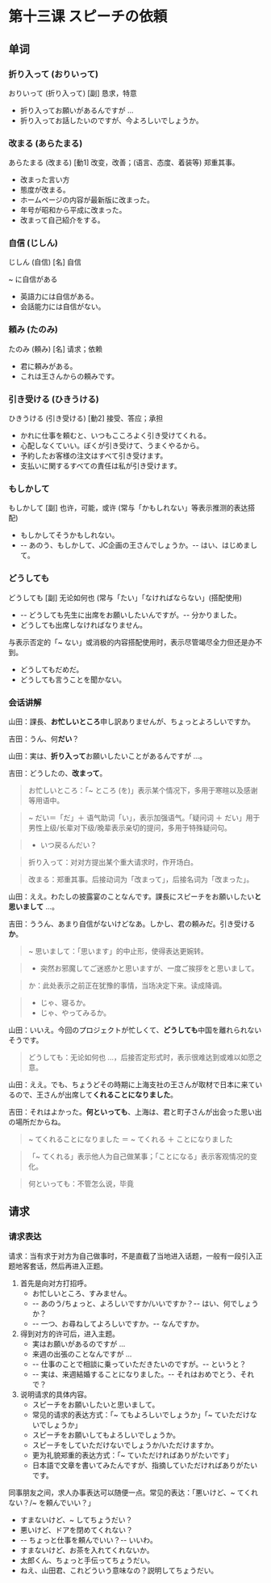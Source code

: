 # 第十三课 スピーチの依頼
## 单词
### 折り入って (おりいって)
おりいって (折り入って) [副] 恳求，特意

* 折り入ってお願いがあるんですが ...
* 折り入ってお話したいのですが、今よろしいでしょうか。

### 改まる (あらたまる)
あらたまる (改まる) [動1] 改变，改善；(语言、态度、着装等) 郑重其事。

* 改まった言い方
* 態度が改まる。
* ホームページの内容が最新版に改まった。
* 年号が昭和から平成に改まった。
* 改まって自己紹介をする。

### 自信 (じしん)
じしん (自信) [名] 自信

~ に自信がある

* 英語力には自信がある。
* 会話能力には自信がない。

### 頼み (たのみ)
たのみ (頼み) [名] 请求；依赖

* 君に頼みがある。
* これは王さんからの頼みです。

### 引き受ける (ひきうける)
ひきうける (引き受ける) [動2] 接受、答应；承担

* かれに仕事を頼むと、いつもこころよく引き受けてくれる。
* 心配しなくていい。ぼくが引き受けて、うまくやるから。
* 予約したお客様の注文はすべて引き受けます。
* 支払いに関するすべての責任は私が引き受けます。

### もしかして
もしかして [副] 也许，可能，或许 (常与「かもしれない」等表示推测的表达搭配)

* もしかしてそうかもしれない。
* -- あのう、もしかして、JC企画の王さんでしょうか。-- はい、はじめまして。 

### どうしても
どうしても [副] 无论如何也 (常与「たい」「なければならない」(搭配使用)

* -- どうしても先生に出席をお願いしたいんですが。-- 分かりました。
* どうしても出席しなければなりません。

与表示否定的「~ ない」或消极的内容搭配使用时，表示尽管竭尽全力但还是办不到。

* どうしてもだめだ。
* どうしても言うことを聞かない。

### 会话讲解
山田：課長、**お忙しいところ**申し訳ありませんが、ちょっとよろしいですか。

吉田：うん、何**だい**？

山田：実は、**折り入って**お願いしたいことがあるんですが ...。

吉田：どうしたの、**改まって**。 

> お忙しいところ：「~ ところ (を)」表示某个情况下，多用于寒暄以及感谢等用语中。 

> ~ だい＝「だ」＋ 语气助词「い」，表示加强语气。「疑问词 ＋ だい」用于男性上级/长辈对下级/晚辈表示亲切的提问，多用于特殊疑问句。

> * いつ戻るんだい？

> 折り入って：对对方提出某个重大请求时，作开场白。

> 改まる：郑重其事。后接动词为「改まって」，后接名词为「改まった」。

山田：ええ。わたしの披露宴のことなんです。課長にスピーチをお願いしたい**と思いまして** ...。

吉田：ううん、あまり自信がないけどなあ。しかし、君の頼みだ。引き受ける**か**。

> ~ 思いまして：「思います」的中止形，使得表达更婉转。

> * 突然お邪魔してご迷惑かと思いますが、一度ご挨拶をと思いまして。 

> か：此处表示之前正在犹豫的事情，当场决定下来。读成降调。

> * じゃ、寝るか。
> * じゃ、やってみるか。

山田：いいえ。今回のプロジェクトが忙しくて、**どうしても**中国を離れられないそうです。

> どうしても：无论如何也 ...，后接否定形式时，表示很难达到或难以如愿之意。

山田：ええ。でも、ちょうどその時期に上海支社の王さんが取材で日本に来ているので、王さんが出席して**くれることになりました**。

吉田：それはよかった。**何といっても**、上海は、君と町子さんが出会った思い出の場所だからね。　

> ~ てくれることになりました ＝ ~ てくれる ＋ ことになりました

> 「~ てくれる」表示他人为自己做某事；「ことになる」表示客观情况的变化。

> 何といっても：不管怎么说，毕竟

## 请求
### 请求表达
请求：当有求于对方为自己做事时，不是直截了当地进入话题，一般有一段引入正题地客套话，然后再进入正题。

1. 首先是向对方打招呼。
    * お忙しいところ、すみません。
    * -- あのう/ちょっと、よろしいですか/いいですか？-- はい、何でしょうか？
    * -- 一つ、お尋ねしてよろしいですか。-- なんですか。
2. 得到对方的许可后，进入主题。
    * 実はお願いがあるのですが ...
    * 来週の出張のことなんですが ...
    * -- 仕事のことで相談に乗っていただきたいのですが。-- というと？
    * -- 実は、来週結婚することになりました。-- それはおめでとう、それで？
3. 说明请求的具体内容。
    * スピーチをお願いしたいと思いまして。
    * 常见的请求的表达方式：「~ てもよろしいでしょうか」「~ ていただけないでしょうか」
    * スピーチをお願いしてもよろしいでしょうか。
    * スピーチをしていただけないでしょうか/いただけますか。
    * 更为礼貌郑重的表达方式：「~ ていただければありがたいです」
    * 日本語で文章を書いてみたんですが、指摘していただければありがたいです。

同事朋友之间，求人办事表达可以随便一点。常见的表达：「悪いけど、~ てくれない？/~ を頼んでいい？」

* すまないけど、~ してちょうだい？
* 悪いけど、ドアを閉めてくれない？
* -- ちょっと仕事を頼んでいい？-- いいわ。
* すまないけど、お茶を入れてくれないか。
* 太郎くん、ちょっと手伝ってちょうだい。
* ねえ、山田君、これどういう意味なの？説明してちょうだい。  